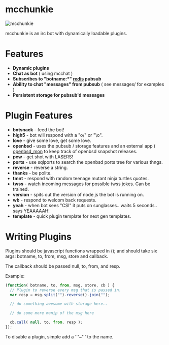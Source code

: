 mcchunkie
=========
![mcchunkie](https://raw.github.com/qbit/mcchunkie/master/mcchunkie.png)

mcchunkie is an irc bot with dynamically loadable plugins.

Features
========

* **Dynamic plugins**
* **Chat as bot** ( using mcchat )
* **Subscribes to "botname:*" [redis](http://redis.io) pubsub** 
* **Ability to chat "messages" from pubsub** ( see messages/ for
  examples )
* **Persistent storage for pubsub'd messages**

Plugin Features
===============

* **botsnack** - feed the bot!
* **high5** - bot will respond with a "o/" or "\o".
* **love** - give some love, get some love.
* **openbsd** - uses the pubsub / storage features and an external app (
  [openbsd_mon](https://github.com/qbit/openbsd_mon) to keep track of openbsd 
  snapshot releases.
* **pew** - get shot with LASERS!
* **ports** - use sqlports to search the openbsd ports tree for various
  thngs.
* **reverse** - reverse a string.
* **thanks** - be polite.
* **tmnt** - respond with random teenage mutant ninja turtles quotes.
* **twss** - watch incoming messages for possible twss jokes.  Can be
  trained.
* **version** - spits out the version of node.js the bot is running on.
* **wb** - respond to welcom back requests.
* **yeah** - when bot sees "CSI" it puts on sunglasses.. waits 5 seconds.. 
  says YEAAAAAH!
* **template** - quick plugin template for next gen templates.

Writing Plugins
===============

Plugins should be javascript functions wrapped in (); and should take
six args: botname, to, from, msg, store and callback.

The callback should be passed null, to, from, and resp.

Example:

````javascript
(function( botname, to, from, msg, store, cb ) {
  // Plugin to reverse every msg that is passed in.
  var resp = msg.split("").reverse().join("");

  // do something awesome with storage here..

  // do some more manip of the msg here

  cb.call( null, to, from, resp );
});
````
To disable a plugin, simple add a '''~''' to the name.

